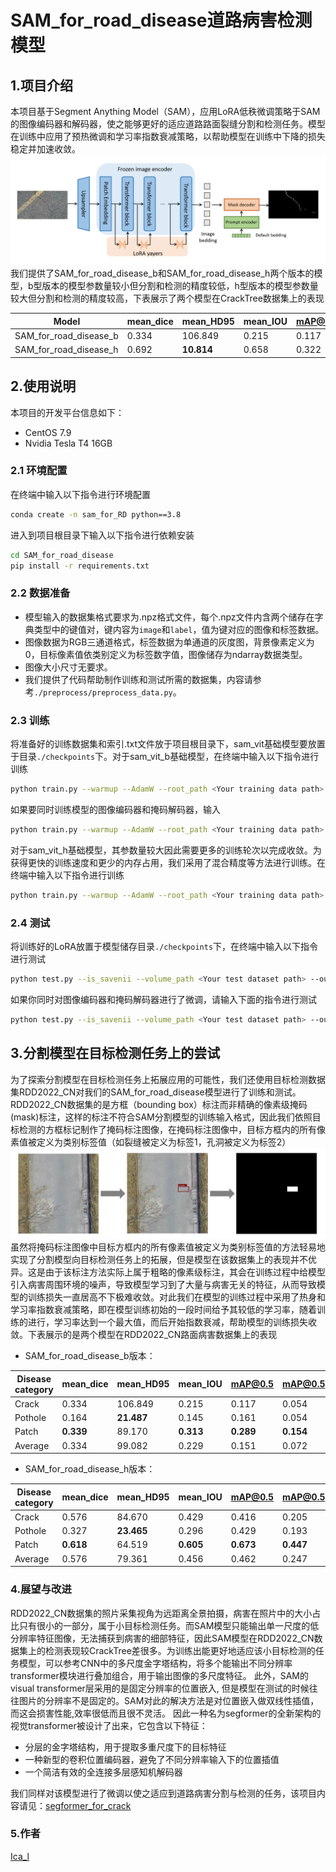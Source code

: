 # SAM_for_road_disease道路病害检测模型

## 1.项目介绍

本项目基于Segment Anything Model（SAM），应用LoRA低秩微调策略于SAM的图像编码器和解码器，使之能够更好的适应道路路面裂缝分割和检测任务。模型在训练中应用了预热微调和学习率指数衰减策略，以帮助模型在训练中下降的损失稳定并加速收敛。
<img src="./materials/flowchart.png">
我们提供了SAM_for_road_disease_b和SAM_for_road_disease_h两个版本的模型，b型版本的模型参数量较小但分割和检测的精度较低，h型版本的模型参数量较大但分割和检测的精度较高，下表展示了两个模型在CrackTree数据集上的表现

| Model | mean_dice | mean_HD95 | mean_IOU | mAP@0.5 | mAP@0.5:0.95 |
|-|-|-|-|-|-|
| SAM_for_road_disease_b | 0.334 | 106.849 | 0.215 | 0.117 | 0.054 |
| SAM_for_road_disease_h | 0.692 | **10.814** | 0.658 | 0.322 | 0.271 |

## 2.使用说明
本项目的开发平台信息如下：
- CentOS 7.9
- Nvidia Tesla T4 16GB
### 2.1 环境配置
在终端中输入以下指令进行环境配置
```bash
conda create -n sam_for_RD python==3.8
```
进入到项目根目录下输入以下指令进行依赖安装
```bash
cd SAM_for_road_disease
pip install -r requirements.txt
```
### 2.2 数据准备
- 模型输入的数据集格式要求为.npz格式文件，每个.npz文件内含两个储存在字典类型中的键值对，键内容为`image`和`label`，值为键对应的图像和标签数据。
- 图像数据为RGB三通道格式，标签数据为单通道的灰度图，背景像素定义为0，目标像素值依类别定义为标签数字值，图像储存为ndarray数据类型。
- 图像大小尺寸无要求。
- 我们提供了代码帮助制作训练和测试所需的数据集，内容请参考`./preprocess/preprocess_data.py`。

### 2.3 训练
将准备好的训练数据集和索引.txt文件放于项目根目录下，sam_vit基础模型要放置于目录`./checkpoints`下。对于sam_vit_b基础模型，在终端中输入以下指令进行训练
```bash
python train.py --warmup --AdamW --root_path <Your training data path> --list_dir <Your list for training indexes> --output <Your output path> 
```
如果要同时训练模型的图像编码器和掩码解码器，输入
```bash
python train.py --warmup --AdamW --root_path <Your training data path> --list_dir <Your list for training indexes> --output <Your output path> --module sam_lora_image_encoder_mask_decoder
```
对于sam_vit_h基础模型，其参数量较大因此需要更多的训练轮次以完成收敛。为获得更快的训练速度和更少的内存占用，我们采用了混合精度等方法进行训练。在终端中输入以下指令进行训练
```bash
python train.py --warmup --AdamW --root_path <Your training data path> --list_dir <Your list for training indexes> --output <Your output path> --tf32 --compile --use_amp
```

### 2.4 测试
将训练好的LoRA放置于模型储存目录`./checkpoints`下，在终端中输入以下指令进行测试
```bash
python test.py --is_savenii --volume_path <Your test dataset path> --output_dir <Your test output directory> --lora_ckpt <path where your LoRA model checkpoints are>
```
如果你同时对图像编码器和掩码解码器进行了微调，请输入下面的指令进行测试
```bash
python test.py --is_savenii --volume_path <Your test dataset path> --output_dir <Your test output directory> --lora_ckpt <path where your LoRA model checkpoints are> --module sam_lora_image_encoder_mask_decoder
```

## 3.分割模型在目标检测任务上的尝试
为了探索分割模型在目标检测任务上拓展应用的可能性，我们还使用目标检测数据集RDD2022_CN对我们的SAM_for_road_disease模型进行了训练和测试。RDD2022_CN数据集的是方框（bounding box）标注而非精确的像素级掩码(mask)标注，这样的标注不符合SAM分割模型的训练输入格式，因此我们依照目标检测的方框标记制作了掩码标注图像，在掩码标注图像中，目标方框内的所有像素值被定义为类别标签值（如裂缝被定义为标签1，孔洞被定义为标签2）
<img src="./materials/label_process.png">
虽然将掩码标注图像中目标方框内的所有像素值被定义为类别标签值的方法轻易地实现了分割模型向目标检测任务上的拓展，但是模型在该数据集上的表现并不优异。这是由于该标注方法实际上属于粗略的像素级标注，其会在训练过程中给模型引入病害周围环境的噪声，导致模型学习到了大量与病害无关的特征，从而导致模型的训练损失一直居高不下极难收敛。对此我们在模型的训练过程中采用了热身和学习率指数衰减策略，即在模型训练初始的一段时间给予其较低的学习率，随着训练的进行，学习率达到一个最大值，而后开始指数衰减，帮助模型的训练损失收敛。下表展示的是两个模型在RDD2022_CN路面病害数据集上的表现

- SAM_for_road_disease_b版本：
  
| Disease category | mean_dice | mean_HD95 | mean_IOU | mAP@0.5 | mAP@0.5:0.95 |
|-|-|-|-|-|-|
| Crack | 0.334 | 106.849 | 0.215 | 0.117 | 0.054 |
| Pothole | 0.164 | **21.487** | 0.145 | 0.161 | 0.054 |
| Patch | **0.339** | 89.170 | **0.313** | **0.289** | **0.154** |
|Average | 0.334 | 99.082 | 0.229 | 0.151 | 0.072 |

- SAM_for_road_disease_h版本：
  
| Disease category | mean_dice | mean_HD95 | mean_IOU | mAP@0.5 | mAP@0.5:0.95 |
|-|-|-|-|-|-|
| Crack | 0.576 | 84.670 | 0.429 | 0.416 | 0.205 |
| Pothole | 0.327 | **23.465** | 0.296 | 0.429 | 0.193 |
| Patch | **0.618** | 64.519 | **0.605** | **0.673** | **0.447** |
| Average | 0.576 | 79.361 | 0.456 | 0.462 | 0.247|

### 4.展望与改进
RDD2022_CN数据集的照片采集视角为远距离全景拍摄，病害在照片中的大小占比只有很小的一部分，属于小目标检测任务。而SAM模型只能输出单一尺度的低分辨率特征图像，无法捕获到病害的细部特征，因此SAM模型在RDD2022_CN数据集上的检测表现较CrackTree差很多。为训练出能更好地适应该小目标检测的任务模型，可以参考CNN中的多尺度金字塔结构，将多个能输出不同分辨率transformer模块进行叠加组合，用于输出图像的多尺度特征。
此外，SAM的visual transformer层采用的是固定分辨率的位置嵌入, 但是模型在测试的时候往往图片的分辨率不是固定的。SAM对此的解决方法是对位置嵌入做双线性插值，而这会损害性能,效率很低而且很不灵活。
因此一种名为segformer的全新架构的视觉transformer被设计了出来，它包含以下特征：
- 分层的金字塔结构，用于提取多重尺度下的目标特征
- 一种新型的卷积位置编码器，避免了不同分辨率输入下的位置插值
- 一个简洁有效的全连接多层感知机解码器

我们同样对该模型进行了微调以使之适应到道路病害分割与检测的任务，该项目内容请见：[segformer_for_crack](https://github.com/HKP-791/Segformer-for-road-disease)

### 5.作者
[Ica_l](desprado233@163.com)